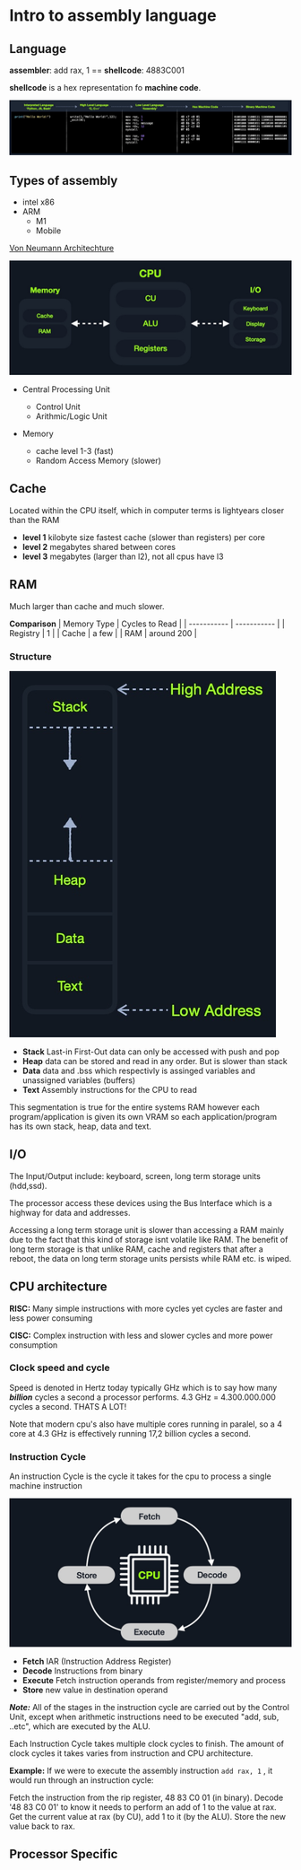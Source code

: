 # Intro to assembly language
## Language

**assembler**: add rax, 1 == **shellcode**: 4883C001

**shellcode** is a hex representation fo **machine code**.

![Compilation_Stage](compilation_stage.png)

## Types of assembly
* intel x86
* ARM
    * M1
    * Mobile

[Von Neumann Architechture](https://en.wikipedia.org/wiki/Von_Neumann_architecture)

![Compilation_Stage](von_neumann_arch.jpg)

* Central Processing Unit
    * Control Unit
    * Arithmic/Logic Unit

* Memory
    * cache level 1-3 (fast)
    * Random Access Memory (slower)

## Cache
Located within the CPU itself, which in computer terms is lightyears closer than the RAM

* **level 1** kilobyte size fastest cache (slower than registers) per core 
* **level 2** megabytes shared between cores
* **level 3** megabytes (larger than l2), not all cpus have l3 

## RAM
Much larger than cache and much slower.

**Comparison**
| Memory Type | Cycles to Read |
| ----------- | ----------- |
| Registry | 1 |
| Cache | a few |
| RAM  | around 200 |


### Structure 
![Memory Stucture](memory_structure.jpg)
* **Stack** Last-in First-Out data can only be accessed with push and pop
* **Heap** data can be stored and read in any order. But is slower than stack
* **Data** data and .bss which respectivly is assinged variables and unassigned variables (buffers)
* **Text** Assembly instructions for the CPU to read

This segmentation is true for the entire systems RAM however each program/application is given its own VRAM so each application/program has its own stack, heap, data and text.

## I/O
The Input/Output include: keyboard, screen, long term storage units (hdd,ssd).

The processor access these devices using the Bus Interface which is a highway for data and addresses.

Accessing a long term storage unit is slower than accessing a RAM mainly due to the fact that this kind of storage isnt volatile like RAM. The benefit of long term storage is that unlike RAM, cache and registers that after a reboot, the data on long term storage units persists while RAM etc. is wiped.

## CPU architecture

**RISC:**
Many simple instructions with more cycles yet cycles are faster and less power consuming

**CISC:**
Complex instruction with less and slower cycles and more power consumption

### Clock speed and cycle
Speed is denoted in Hertz today typically GHz which is to say how many ***billion*** cycles a second a processor performs. 4.3 GHz = 4.300.000.000 cycles a second. THATS A LOT!

Note that modern cpu's also have multiple cores running in paralel, so a 4 core at 4.3 GHz is effectively running 17,2 billion cycles a second.

### Instruction Cycle
An instruction Cycle is the cycle it takes for the cpu to process a single machine instruction

![Assembly](assembly_instruction_cycle.jpg)

* **Fetch** IAR (Instruction Address Register)
* **Decode** Instructions from binary 
* **Execute** Fetch instruction operands from register/memory and process 
* **Store** new value in destination operand

***Note:*** All of the stages in the instruction cycle are carried out by the Control Unit, except when arithmetic instructions need to be executed "add, sub, ..etc", which are executed by the ALU.

Each Instruction Cycle takes multiple clock cycles to finish. The amount of clock cycles it takes varies from instruction and CPU architecture. 

**Example:**
If we were to execute the assembly instruction 
`add rax, 1`
, it would run through an instruction cycle:

Fetch the instruction from the rip register, 48 83 C0 01 (in binary).
Decode '48 83 C0 01' to know it needs to perform an add of 1 to the value at rax.
Get the current value at rax (by CU), add 1 to it (by the ALU).
Store the new value back to rax.

## Processor Specific
